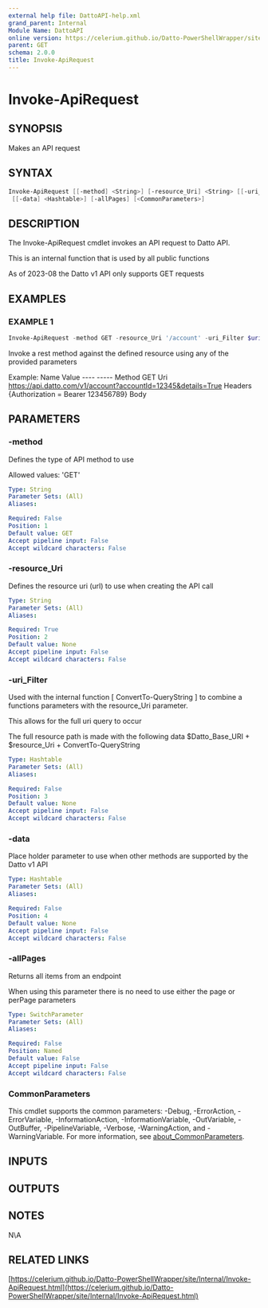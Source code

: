 ```yaml
---
external help file: DattoAPI-help.xml
grand_parent: Internal
Module Name: DattoAPI
online version: https://celerium.github.io/Datto-PowerShellWrapper/site/Internal/Invoke-ApiRequest.html
parent: GET
schema: 2.0.0
title: Invoke-ApiRequest
---
```


# Invoke-ApiRequest

## SYNOPSIS
Makes an API request

## SYNTAX

```powershell
Invoke-ApiRequest [[-method] <String>] [-resource_Uri] <String> [[-uri_Filter] <Hashtable>]
 [[-data] <Hashtable>] [-allPages] [<CommonParameters>]
```

## DESCRIPTION
The Invoke-ApiRequest cmdlet invokes an API request to Datto API.

This is an internal function that is used by all public functions

As of 2023-08 the Datto v1 API only supports GET requests

## EXAMPLES

### EXAMPLE 1
```powershell
Invoke-ApiRequest -method GET -resource_Uri '/account' -uri_Filter $uri_Filter
```

Invoke a rest method against the defined resource using any of the provided parameters

Example:
    Name                           Value
    ----                           -----
    Method                         GET
    Uri                            https://api.datto.com/v1/account?accountId=12345&details=True
    Headers                        {Authorization = Bearer 123456789}
    Body

## PARAMETERS

### -method
Defines the type of API method to use

Allowed values:
'GET'

```yaml
Type: String
Parameter Sets: (All)
Aliases:

Required: False
Position: 1
Default value: GET
Accept pipeline input: False
Accept wildcard characters: False
```

### -resource_Uri
Defines the resource uri (url) to use when creating the API call

```yaml
Type: String
Parameter Sets: (All)
Aliases:

Required: True
Position: 2
Default value: None
Accept pipeline input: False
Accept wildcard characters: False
```

### -uri_Filter
Used with the internal function \[ ConvertTo-QueryString \] to combine
a functions parameters with the resource_Uri parameter.

This allows for the full uri query to occur

The full resource path is made with the following data
$Datto_Base_URI + $resource_Uri + ConvertTo-QueryString

```yaml
Type: Hashtable
Parameter Sets: (All)
Aliases:

Required: False
Position: 3
Default value: None
Accept pipeline input: False
Accept wildcard characters: False
```

### -data
Place holder parameter to use when other methods are supported
by the Datto v1 API

```yaml
Type: Hashtable
Parameter Sets: (All)
Aliases:

Required: False
Position: 4
Default value: None
Accept pipeline input: False
Accept wildcard characters: False
```

### -allPages
Returns all items from an endpoint

When using this parameter there is no need to use either the page or perPage
parameters

```yaml
Type: SwitchParameter
Parameter Sets: (All)
Aliases:

Required: False
Position: Named
Default value: False
Accept pipeline input: False
Accept wildcard characters: False
```

### CommonParameters
This cmdlet supports the common parameters: -Debug, -ErrorAction, -ErrorVariable, -InformationAction, -InformationVariable, -OutVariable, -OutBuffer, -PipelineVariable, -Verbose, -WarningAction, and -WarningVariable. For more information, see [about_CommonParameters](http://go.microsoft.com/fwlink/?LinkID=113216).

## INPUTS

## OUTPUTS

## NOTES
N\A

## RELATED LINKS

[https://celerium.github.io/Datto-PowerShellWrapper/site/Internal/Invoke-ApiRequest.html](https://celerium.github.io/Datto-PowerShellWrapper/site/Internal/Invoke-ApiRequest.html)

